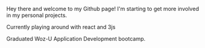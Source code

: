 Hey there and welcome to my Github page!
I'm starting to get more involved in my personal projects.

Currently playing around with react and 3js



Graduated Woz-U Application Development bootcamp.

